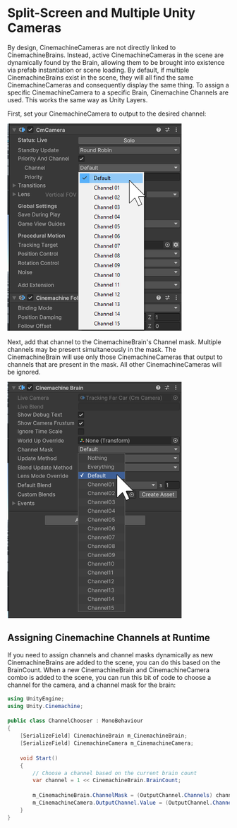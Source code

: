 # Split-Screen and Multiple Unity Cameras

By design, CinemachineCameras are not directly linked to CinemachineBrains.  Instead, active CinemachineCameras in the scene are dynamically found by the Brain, allowing them to be brought into existence via prefab instantiation or scene loading.  By default, if multiple CinemachineBrains exist in the scene, they will all find the same CinemachineCameras and consequently display the same thing.  To assign a specific CinemachineCamera to a specific Brain, Cinemachine Channels are used.  This works the same way as Unity Layers.  

First, set your CinemachineCamera to output to the desired channel:

![Cinemachine Channels Camera](images/CinemachineChannels-camera.png)

Next, add that channel to the CinemachineBrain's Channel mask.  Multiple channels may be present simultaneously in the mask.  The CinemachineBrain will use only those CinemachineCameras that output to channels that are present in the mask.  All other CinemachineCameras will be ignored.

![Cinemachine Channels Brain](images/CinemachineChannels-brain.png)

## Assigning Cinemachine Channels at Runtime

If you need to assign channels and channel masks dynamically as new CinemachineBrains are added to the scene, you can do this based on the BrainCount.  When a new CinemachineBrain and CinemachineCamera combo is added to the scene, you can run this bit of code to choose a channel for the camera, and a channel mask for the brain:

```cs
using UnityEngine;
using Unity.Cinemachine;

public class ChannelChooser : MonoBehaviour
{
    [SerializeField] CinemachineBrain m_CinemachineBrain;
    [SerializeField] CinemachineCamera m_CinemachineCamera;

    void Start()
    {        
        // Choose a channel based on the current brain count
        var channel = 1 << CinemachineBrain.BrainCount;

        m_CinemachineBrain.ChannelMask = (OutputChannel.Channels) channel;
        m_CinemachineCamera.OutputChannel.Value = (OutputChannel.Channels) channel;
    }
}
```
